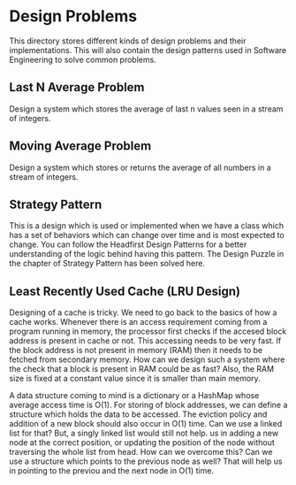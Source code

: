 # Design Problems

This directory stores different kinds of design problems and their implementations.
This will also contain the design patterns used in Software Engineering to solve
common problems.

## Last N Average Problem

Design a system which stores the average of last n values seen in a stream of 
integers.

## Moving Average Problem

Design a system which stores or returns the average of all numbers in a stream
of integers.

## Strategy Pattern

This is a design which is used or implemented when we have a class which has 
a set of behaviors which can change over time and is most expected to change.
You can follow the Headfirst Design Patterns for a better understanding of the
logic behind having this pattern. The Design Puzzle in the chapter of Strategy
Pattern has been solved here.

## Least Recently Used Cache (LRU Design)

Designing of a cache is tricky. We need to go back to the basics of how a 
cache works. Whenever there is an access requirement coming from a program
running in memory, the processor first checks if the accesed block address
is present in cache or not. This accessing needs to be very fast. If the 
block address is not present in memory (RAM) then it needs to be fetched 
from secondary memory. How can we design such a system where the check 
that a block is present in RAM could be as fast? Also, the RAM size is 
fixed at a constant value since it is smaller than main memory.

A data structure coming to mind is a dictionary or a HashMap whose average 
access time is O(1). For storing of block addresses, we can define a structure
which holds the data to be accessed. The eviction policy and addition of a 
new block should also occur in O(1) time. Can we use a linked list for that?
But, a singly linked list would still not help. us in adding a new node at
the correct position, or updating the position of the node without traversing 
the whole list from head. How can we overcome this? Can we use a structure
which points to the previous node as well? That will help us in pointing to the
previou and the next node in O(1) time.
